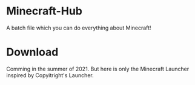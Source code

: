 # Minecraft-Hub
A batch file which you can do everything about Minecraft!
# Download
Comming in the summer of 2021. But here is only the Minecraft Launcher inspired by
Copyitright's Launcher.
